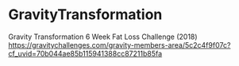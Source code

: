 # GravityTransformation
Gravity Transformation 6 Week Fat Loss Challenge (2018)
https://gravitychallenges.com/gravity-members-area/5c2c4f9f07c?cf_uvid=70b044ae85b115941388cc87211b85fa
